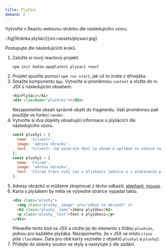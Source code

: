 ```yaml
---
title: Plyšáci
demand: 2
---
```


Vytvořte v Reactu webovou stránku dle následujícího vzoru.

::fig[Stránka plyšáci]{src=assets/plysaci.jpg}

Postupujte dle následujících kroků.

1. Založte si nový reactový projekt:
   ```shell
   npm init kodim-app@latest plysaci react
   ```
1. Projekt spusťte pomocí `npm run start`, jak už to znáte z dřívejška.
1. Smažte komponentu `App`. Vytvořte si proměnnou `content` a vložte do ní JSX s následujícím obsahem.
   ```html
   <h1>Plyšáci</h1>
   <div className="plushies"></div>
   ```
   Nezapomeňte obsah správně obalit do fragmentu. Vaši proměnnou pak použíjte ve funkci `render`.
1. Vytvořte si dva objekty obsahující informace o plyšácích dle následujícího vzoru.
   ```js
   const plushy1 = {
     name: 'Silvestr',
     image: 'adresa obrazku',
     text: 'Silvestr rád pozoruje dění za oknem a upřímně se usmívá na všechno kolemjdoucí.',
   };
   const plushy2 = {
     name: 'Ctirad',
     image: 'adresa obrazku',
     text: 'Ctirad tráví svůj čas v blízkosti lednice a s očekáváním pozoruje její bílé dveře.',
   };
   ```
1. Adresy obrázků si můžeme zkopírovat z těcho odkazů: [elephant](assets/elephant.jpg), [mouse](assets/mouse.jpg).
1. Karta s plyšákem by měla ve výsledné stránce vypadat takto.
   ```html
   <div class="plushy">
     <img class="plushy__image" src="odkaz na obrazek" />
     <h2 class="plushy__name">Jméno plyšáka</h2>
     <p class="plushy__text">Text o plyšákovi</p>
   </div>
   ```
   Převeďte tento kód na JSX a vložte jej do elementu s třídou `plushies`, jednou pro každého plyšáka. Nezapomeňte, že v JSX se místo `class` píše `className`. Data pro obě karty vezměte z objektů `plushy1` a `plushy2`.
1. Přidejte do stránky soubor se styly a nastylujte ji dle zadání.
